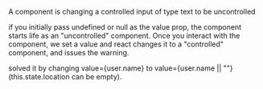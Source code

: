 
 A component is changing a controlled input of type text to be uncontrolled
 
 
 if you initially pass undefined or null as the value prop, the component starts life as an "uncontrolled" component. Once you interact with the component, we set a value and react changes it to a "controlled" component, and issues the warning.
 
 solved it by changing value={user.name} to value={user.name || ""} (this.state.location can be empty).
